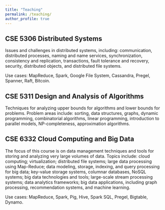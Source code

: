 ```yaml
---
title: "Teaching"
permalink: /teaching/
author_profile: true
---
```

<link href="https://fonts.googleapis.com/css?family=Comfortaa:300,400,700|Righteous" rel="stylesheet">

## CSE 5306 Distributed Systems
 Issues and challenges in distributed systems, including: communication, distributed processes, naming and name services, synchronization, consistency and replication, transactions, fault tolerance and recovery, security, distributed objects, and distributed file systems.
 
 Use cases: MapReduce, Spark, Google File System, Cassandra, Pregel, Spanner, Raft, Bitcoin.
 
## CSE 5311 Design and Analysis of Algorithms
 Techniques for analyzing upper bounds for algorithms and lower bounds for problems. Problem areas include: sorting, data structures, graphs, dynamic programming, combinatorial algorithms, linear programming, introduction to parallel models, NP-completeness, approximation algorithms.

## CSE 6332 Cloud Computing and Big Data
The focus of this course is on data management techniques and tools for storing and analyzing very large volumes of data. Topics include: cloud computing; virtualization; distributed file systems; large data processing using Map-Reduce; data modeling, storage, indexing, and query processing for big data; key-value storage systems, columnar databases, NoSQL systems; big data technologies and tools; large-scale stream processing systems; data analytics frameworks; big data applications, including graph processing, recommendation systems, and machine learning.

 Use cases: MapReduce, Spark, Pig, Hive, Spark SQL, Pregel, Bigtable, Dynamo.

<!---
### List of courses taught at UTA
* **Summer 2022:** CSE 5306 Distributed Systems
* **Summer 2022:** CSE 5311 Design and Analysis of Algorithms
* **Spring 2022:** CSE 5306 Distributed Systems
* **Spring 2022:** CSE 5311 Design and Analysis of Algorithms


### List of courses taught at Port City International University
* **Summer 2016:** CSE 227: Algorithms
* **Summer 2016:** CSE 228: Algorithms Sessional
* **Summer 2016:** CSE 331: Pattern Recognition
* **Summer 2016:** CSE 332: Pattern Recognition Sessional
* **Spring 2016:** CSE 227: Algorithms
* **Spring 2016:** CSE 228: Algorithms Sessional
* **Spring 2016:** CSE 331: Pattern Recognition
* **Spring 2016:** CSE 332: Pattern Recognition Sessional
* **Spring 2016:** CSE 321: Software Engineering
* **Spring 2016:** CSE 322: Software Engineering Sessional
* **Fall 2015:** CSE 321: Discrete Mathematics
* **Fall 2015:** CSE 132: Computer Programming Languages
* **Fall 2015:** CSE 232: Operating System Concepts Sessional
* **Fall 2015:** CSE 234: Computer Organization & Architecture Sessional
* **Summer 2015:** CSE 321: Software Engineering
* **Summer 2015:** CSE 322: Software Engineering Sessional
* **Summer 2015:** CSE 132: Computer Programming Languages
* **Summer 2015:** CSE 122: Structured Programming Languages Sessional
* **Summer 2015:** CSE 112: Computer Fundamentals & Programming Techniques Sessional
* **Spring 2015:** CSE 227: Algorithms
* **Spring 2015:** CSE 228: Algorithms Sessional
* **Spring 2015:** CSE 211: Object Oriented Programming
* **Spring 2015:** CSE 212: Object Oriented Programming Sessional
-->
